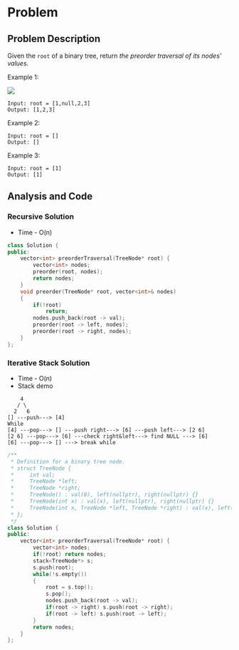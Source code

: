 # Problem
## Problem Description
Given the `root` of a binary tree, return *the preorder traversal of its nodes' values.*

Example 1:

![](https://assets.leetcode.com/uploads/2020/09/15/inorder_1.jpg)

```
Input: root = [1,null,2,3]
Output: [1,2,3]
```
Example 2:
```
Input: root = []
Output: []
```
Example 3:
```
Input: root = [1]
Output: [1]
```

## Analysis and Code
### Recursive Solution
+ Time - O(n)
```C++
class Solution {
public:
    vector<int> preorderTraversal(TreeNode* root) {
        vector<int> nodes;
        preorder(root, nodes);
        return nodes;
    }
    void preorder(TreeNode* root, vector<int>& nodes)
    {
        if(!root)
            return;
        nodes.push_back(root -> val);
        preorder(root -> left, nodes);
        preorder(root -> right, nodes);
    }
};
```

### Iterative Stack Solution
+ Time - O(n)
+ Stack demo
```
    4
   / \
  2   6
[] ---push---> [4]
While
[4] ---pop---> [] ---push right---> [6] ---push left---> [2 6]
[2 6] ---pop---> [6] ---check right&left---> find NULL ---> [6]
[6] ---pop---> [] ---> break while
```
```C++
/**
 * Definition for a binary tree node.
 * struct TreeNode {
 *     int val;
 *     TreeNode *left;
 *     TreeNode *right;
 *     TreeNode() : val(0), left(nullptr), right(nullptr) {}
 *     TreeNode(int x) : val(x), left(nullptr), right(nullptr) {}
 *     TreeNode(int x, TreeNode *left, TreeNode *right) : val(x), left(left), right(right) {}
 * };
 */
class Solution {
public:
    vector<int> preorderTraversal(TreeNode* root) {
        vector<int> nodes;
        if(!root) return nodes;
        stack<TreeNode*> s;
        s.push(root);
        while(!s.empty())
        {
            root = s.top();
            s.pop();
            nodes.push_back(root -> val);
            if(root -> right) s.push(root -> right);
            if(root -> left) s.push(root -> left);
        }
        return nodes;
    }
};
```
